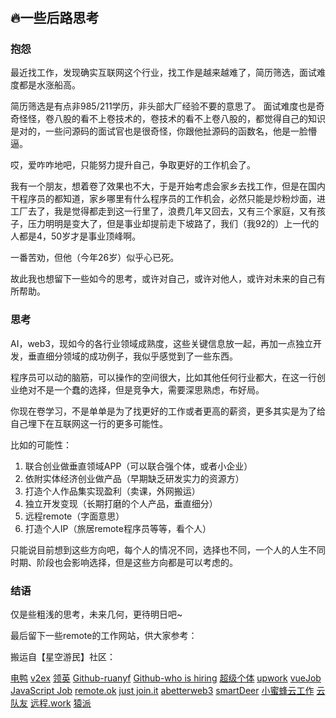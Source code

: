 #

## 🔥一些后路思考

### 抱怨

最近找工作，发现确实互联网这个行业，找工作是越来越难了，简历筛选，面试难度都是水涨船高。

简历筛选是有点非985/211学历，非头部大厂经验不要的意思了。
面试难度也是奇奇怪怪，卷八股的看不上卷技术的，卷技术的看不上卷八股的，都觉得自己的知识是对的，一些问源码的面试官也是很奇怪，你跟他扯源码的函数名，他是一脸懵逼。

哎，爱咋咋地吧，只能努力提升自己，争取更好的工作机会了。

我有一个朋友，想着卷了效果也不大，于是开始考虑会家乡去找工作，但是在国内干程序员的都知道，家乡哪里有什么程序员的工作机会，必然只能是炒粉炒面，进工厂去了，我是觉得都走到这一行里了，浪费几年又回去，又有三个家庭，又有孩子，压力明明是变大了，但是事业却提前走下坡路了，我们（我92的）上一代的人都是4，50岁才是事业顶峰啊。

一番苦劝，但他（今年26岁）似乎心已死。

故此我也想留下一些如今的思考，或许对自己，或许对他人，或许对未来的自己有所帮助。

### 思考

AI，web3，现如今的各行业领域成熟度，这些关键信息放一起，再加一点独立开发，垂直细分领域的成功例子，我似乎感觉到了一些东西。

程序员可以动的脑筋，可以操作的空间很大，比如其他任何行业都大，在这一行创业绝对不是一个蠢的选择，但是竞争大，需要深思熟虑，布好局。

你现在卷学习，不是单单是为了找更好的工作或者更高的薪资，更多其实是为了给自己埋下在互联网这一行的更多可能性。

比如的可能性：

1. 联合创业做垂直领域APP（可以联合强个体，或者小企业）
2. 依附实体经济创业做产品（早期缺乏研发实力的资源方）
3. 打造个人作品集实现盈利（卖课，外网搬运）
4. 独立开发变现（长期打磨的个人产品，垂直细分）
5. 远程remote（字面意思）
6. 打造个人IP（旅居remote程序员等等，看个人）

只能说目前想到这些方向吧，每个人的情况不同，选择也不同，一个人的人生不同时期、阶段也会影响选择，但是这些方向都是可以考虑的。

### 结语

仅是些粗浅的思考，未来几何，更待明日吧~

最后留下一些remote的工作网站，供大家参考：

搬运自【星空游民】社区：

[电鸭](https://eleduck.com/)
[v2ex](https://www.v2ex.com/?tab=jobs)
[领英](https://www.linkedin.com/)
[Github-ruanyf](https://github.com/ruanyf/weekly/issues/2960)
[Github-who is hiring](https://github.com/vercel/next.js/discussions/44541)
[超级个体](https://www.superthem.com/)
[upwork](https://www.upwork.com/)
[vueJob](https://vuejobs.com/jobs)
[JavaScript Job](https://javascriptjob.xyz/)
[remote.ok](https://remoteok.com/)
[just join.it](https://justjoin.it/)
[abetterweb3](https://abetterweb3.notion.site/)
[smartDeer](https://smartdeer.com/)
[小蜜蜂云工作](https://my.xmf.com/job/#/job/index)
[云队友](https://www.duiyou360.com/)
[远程.work](https://yuancheng.work/)
[猿派](https://www.itjob365.com/programmer/#/jobCenter)
